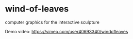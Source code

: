# wind-of-leaves
computer graphics for the interactive sculpture 

Demo video: https://vimeo.com/user40693340/windofleaves
